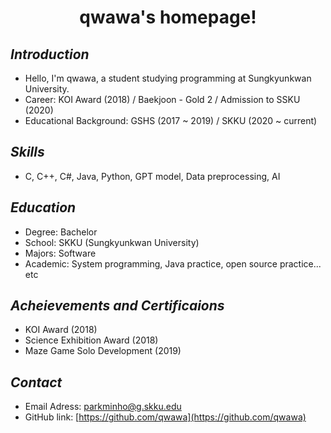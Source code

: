 # <center>qwawa's homepage!</center>


## _Introduction_
 - Hello, I'm qwawa, a student studying programming at Sungkyunkwan University.
 - Career: KOI Award (2018) / Baekjoon - Gold 2 / Admission to SSKU (2020)
 - Educational Background: GSHS (2017 ~ 2019) / SKKU (2020 ~ current)

## _Skills_
 - C, C++, C#, Java, Python, GPT model, Data preprocessing, AI

## _Education_
 - Degree: Bachelor
 - School: SKKU (Sungkyunkwan University)
 - Majors: Software
 - Academic: System programming, Java practice, open source practice... etc

## _Acheievements and Certificaions_
 - KOI Award (2018)
 - Science Exhibition Award (2018)
 - Maze Game Solo Development (2019)

## _Contact_
 - Email Adress: parkminho@g.skku.edu
 - GitHub link: [https://github.com/qwawa](https://github.com/qwawa)
